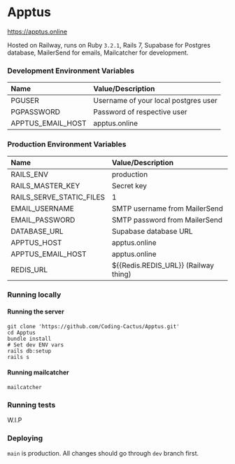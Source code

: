 # Apptus
https://apptus.online

Hosted on Railway, runs on Ruby `3.2.1`, Rails 7, Supabase for Postgres database, MailerSend for emails, Mailcatcher for development.

### Development Environment Variables
| Name              | Value/Description                    |
|:------------------|:-------------------------------------|
| PGUSER            | Username of your local postgres user |
| PGPASSWORD        | Password of respective user          |
| APPTUS_EMAIL_HOST | apptus.online                        |

### Production Environment Variables
| Name                     | Value/Description                    |
|:-------------------------|:-------------------------------------|
| RAILS_ENV                | production                           |
| RAILS_MASTER_KEY         | Secret key                           |
| RAILS_SERVE_STATIC_FILES | 1                                    |
| EMAIL_USERNAME           | SMTP username from MailerSend        |
| EMAIL_PASSWORD           | SMTP password from MailerSend        |
| DATABASE_URL             | Supabase database URL                |
| APPTUS_HOST              | apptus.online                        |
| APPTUS_EMAIL_HOST        | apptus.online                        |
| REDIS_URL                | ${{Redis.REDIS_URL}} (Railway thing) |

### Running locally

#### Running the server
```shell
git clone 'https://github.com/Coding-Cactus/Apptus.git'
cd Apptus
bundle install
# Set dev ENV vars
rails db:setup
rails s
```

#### Running mailcatcher
```shell
mailcatcher
```

### Running tests
W.I.P

### Deploying
`main` is production. All changes should go through `dev` branch first.
